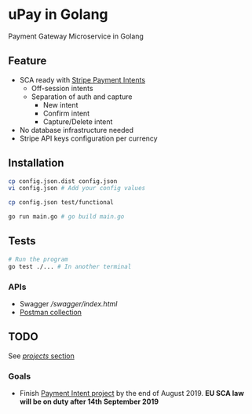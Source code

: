 # uPay in Golang

Payment Gateway Microservice in Golang

## Feature

- SCA ready with [Stripe Payment Intents](https://stripe.com/docs/payments/payment-intents)
    - Off-session intents
    - Separation of auth and capture
        - New intent
        - Confirm intent
        - Capture/Delete intent
- No database infrastructure needed
- Stripe API keys configuration per currency

## Installation

```bash
cp config.json.dist config.json
vi config.json # Add your config values

cp config.json test/functional

go run main.go # go build main.go
```

## Tests

```bash
# Run the program
go test ./... # In another terminal
```

### APIs

- Swagger */swagger/index.html*
- [Postman collection](https://www.getpostman.com/collections/08908d8ba23942d002f6)

## TODO

See [*projects* section](https://github.com/lelledaniele/upaygo/projects)

### Goals

- Finish [Payment Intent project](https://github.com/lelledaniele/upaygo/projects/1) by the end of August 2019. **EU SCA law will be on duty after 14th September 2019** 

